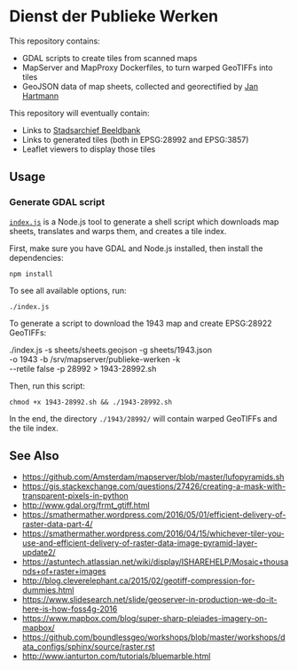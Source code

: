 # Dienst der Publieke Werken

This repository contains:

- GDAL scripts to create tiles from scanned maps
- MapServer and MapProxy Dockerfiles, to turn warped GeoTIFFs into tiles
- GeoJSON data of map sheets, collected and georectified by [Jan Hartmann](http://www.uva.nl/en/profile/h/a/j.l.h.hartmann/j.l.h.hartmann.html)

This repository will eventually contain:

- Links to [Stadsarchief Beeldbank](https://beeldbank.amsterdam.nl/beeldbank)
- Links to generated tiles (both in EPSG:28992 and EPSG:3857)
- Leaflet viewers to display those tiles

## Usage

### Generate GDAL script

[`index.js`](index.js) is a Node.js tool to generate a shell script which downloads map sheets, translates and warps them, and creates a tile index.

First, make sure you have GDAL and Node.js installed, then install the dependencies:

    npm install

To see all available options, run:

    ./index.js

To generate a script to download the 1943 map and create EPSG:28922 GeoTIFFs:

   ./index.js -s sheets/sheets.geojson -g sheets/1943.json \
      -o 1943 -b /srv/mapserver/publieke-werken -k \
      --retile false -p 28992 > 1943-28992.sh

Then, run this script:

    chmod +x 1943-28992.sh && ./1943-28992.sh

In the end, the directory `./1943/28992/` will contain warped GeoTIFFs and the tile index.

## See Also

- https://github.com/Amsterdam/mapserver/blob/master/lufopyramids.sh
- https://gis.stackexchange.com/questions/27426/creating-a-mask-with-transparent-pixels-in-python
- http://www.gdal.org/frmt_gtiff.html
- https://smathermather.wordpress.com/2016/05/01/efficient-delivery-of-raster-data-part-4/
- https://smathermather.wordpress.com/2016/04/15/whichever-tiler-you-use-and-efficient-delivery-of-raster-data-image-pyramid-layer-update2/
- https://astuntech.atlassian.net/wiki/display/ISHAREHELP/Mosaic+thousands+of+raster+images
- http://blog.cleverelephant.ca/2015/02/geotiff-compression-for-dummies.html
- https://www.slidesearch.net/slide/geoserver-in-production-we-do-it-here-is-how-foss4g-2016
- https://www.mapbox.com/blog/super-sharp-pleiades-imagery-on-mapbox/
- https://github.com/boundlessgeo/workshops/blob/master/workshops/data_configs/sphinx/source/raster.rst
- http://www.ianturton.com/tutorials/bluemarble.html

